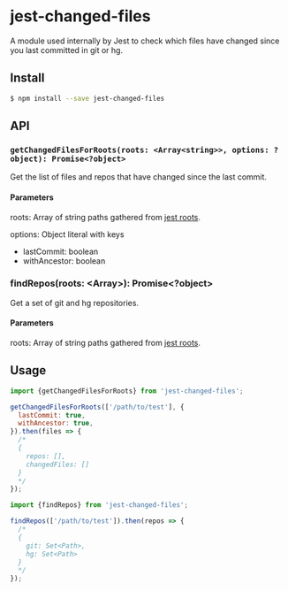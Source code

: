 # jest-changed-files

A module used internally by Jest to check which files have changed since you last committed in git or hg.

## Install

```sh
$ npm install --save jest-changed-files
```

## API

### `getChangedFilesForRoots(roots: <Array<string>>, options: ?object): Promise<?object>`

Get the list of files and repos that have changed since the last commit.

#### Parameters

roots: Array of string paths gathered from [jest roots](https://jestjs.io/docs/configuration.html#roots-array-string).

options: Object literal with keys

- lastCommit: boolean
- withAncestor: boolean

### findRepos(roots: <Array<string>>): Promise<?object>

Get a set of git and hg repositories.

#### Parameters

roots: Array of string paths gathered from [jest roots](https://jestjs.io/docs/configuration.html#roots-array-string).

## Usage

```javascript
import {getChangedFilesForRoots} from 'jest-changed-files';

getChangedFilesForRoots(['/path/to/test'], {
  lastCommit: true,
  withAncestor: true,
}).then(files => {
  /*
  {
    repos: [],
    changedFiles: []
  }
  */
});
```

```javascript
import {findRepos} from 'jest-changed-files';

findRepos(['/path/to/test']).then(repos => {
  /*
  {
    git: Set<Path>,
    hg: Set<Path>
  }
  */
});
```
